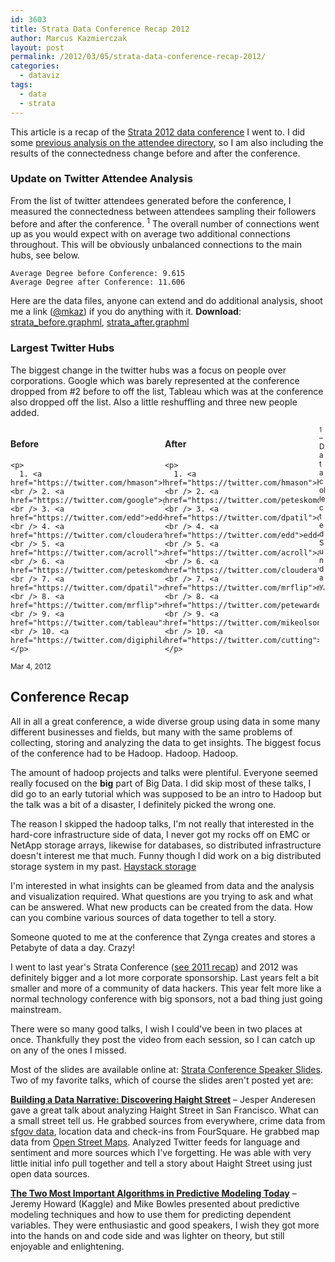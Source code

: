 ```yaml
---
id: 3603
title: Strata Data Conference Recap 2012
author: Marcus Kazmierczak
layout: post
permalink: /2012/03/05/strata-data-conference-recap-2012/
categories:
  - dataviz
tags:
  - data
  - strata
---
```

This article is a recap of the [Strata 2012 data conference][1] I went to. I did some [previous analysis on the attendee directory][2], so I am also including the results of the connectedness change before and after the conference.

### Update on Twitter Attendee Analysis

From the list of twitter attendees generated before the conference, I measured the connectedness between attendees sampling their followers before and after the conference. <sup>1</sup> The overall number of connections went up as you would expect with on average two additional connections throughout. This will be obviously unbalanced connections to the main hubs, see below.

    Average Degree before Conference: 9.615
    Average Degree after Conference: 11.606


Here are the data files, anyone can extend and do additional analysis, shoot me a link ([@mkaz][3]) if you do anything with it.
**Download**: [strata_before.graphml][4], [strata_after.graphml][5]

### Largest Twitter Hubs

The biggest change in the twitter hubs was a focus on people over corporations. Google which was barely represented at the conference dropped from #2 before to off the list, Tableau which was at the conference also dropped off the list. Also a little reshuffling and three new people added.

<div class="clear">
  <div style="width:49%;float:left">
    <h4>
      Before
    </h4>

    <p>
      1. <a href="https://twitter.com/hmason">hmason</a><br /> 2. <a href="https://twitter.com/google">google</a><br /> 3. <a href="https://twitter.com/edd">edd</a><br /> 4. <a href="https://twitter.com/cloudera">cloudera</a><br /> 5. <a href="https://twitter.com/acroll">acroll</a><br /> 6. <a href="https://twitter.com/peteskomoroch">peteskomoroch</a><br /> 7. <a href="https://twitter.com/dpatil">dpatil</a><br /> 8. <a href="https://twitter.com/mrflip">mrflip</a><br /> 9. <a href="https://twitter.com/tableau">tableau</a><br /> 10. <a href="https://twitter.com/digiphile">digiphile</a>
    </p>
  </div>

  <div style="width:49%;float:left">
    <h4>
      After
    </h4>

    <p>
      1. <a href="https://twitter.com/hmason">hmason</a><br /> 2. <a href="https://twitter.com/peteskomoroch">peteskomoroch</a><br /> 3. <a href="https://twitter.com/dpatil">dpatil</a><br /> 4. <a href="https://twitter.com/edd">edd</a><br /> 5. <a href="https://twitter.com/acroll">acroll</a><br /> 6. <a href="https://twitter.com/cloudera">cloudera</a><br /> 7. <a href="https://twitter.com/mrflip">mrflip</a><br /> 8. <a href="https://twitter.com/petewarden">petewarden</a><br /> 9. <a href="https://twitter.com/mikeolson">mikeolson</a><br /> 10. <a href="https://twitter.com/cutting">cutting</a>
    </p>
  </div>
</div>

<small><sup>1</sup> &#8211; Data collected Sunday, Mar 4, 2012</small>  


## Conference Recap

All in all a great conference, a wide diverse group using data in some many different businesses and fields, but many with the same problems of collecting, storing and analyzing the data to get insights. The biggest focus of the conference had to be Hadoop. Hadoop. Hadoop.

The amount of hadoop projects and talks were plentiful. Everyone seemed really focused on the **big** part of Big Data. I did skip most of these talks, I did go to an early tutorial which was supposed to be an intro to Hadoop but the talk was a bit of a disaster, I definitely picked the wrong one.

The reason I skipped the hadoop talks, I'm not really that interested in the hard-core infrastructure side of data, I never got my rocks off on EMC or NetApp storage arrays, likewise for databases, so distributed infrastructure doesn't interest me that much. Funny though I did work on a big distributed storage system in my past. [Haystack storage][6]

I'm interested in what insights can be gleamed from data and the analysis and visualization required. What questions are you trying to ask and what can be answered. What new products can be created from the data. How can you combine various sources of data together to tell a story.

Someone quoted to me at the conference that Zynga creates and stores a Petabyte of data a day. Crazy!

I went to last year's Strata Conference ([see 2011 recap][12]) and 2012 was definitely bigger and a lot more corporate sponsorship. Last years felt a bit smaller and more of a community of data hackers. This year felt more like a normal technology conference with big sponsors, not a bad thing just going mainstream.

There were so many good talks, I wish I could've been in two places at once. Thankfully they post the video from each session, so I can catch up on any of the ones I missed.

Most of the slides are available online at: [Strata Conference Speaker Slides][7]. Two of my favorite talks, which of course the slides aren't posted yet are:

**[Building a Data Narrative: Discovering Haight Street][8]** &#8211; Jesper Anderesen gave a great talk about analyzing Haight Street in San Francisco. What can a small street tell us. He grabbed sources from everywhere, crime data from [sfgov data][9], location data and check-ins from FourSquare. He grabbed map data from [Open Street Maps][10]. Analyzed Twitter feeds for language and sentiment and more sources which I've forgetting. He was able with very little initial info pull together and tell a story about Haight Street using just open data sources.

**[The Two Most Important Algorithms in Predictive Modeling Today][11]** &#8211; Jeremy Howard (Kaggle) and Mike Bowles presented about predictive modeling techniques and how to use them for predicting dependent variables. They were enthusiastic and good speakers, I wish they got more into the hands on and code side and was lighter on theory, but still enjoyable and enlightening.

 [1]: http://strataconf.com
 [2]: /2012/02/22/strata-2012-attendee-analysis/
 [3]: https://twitter.com/mkaz
 [4]: /a/dataviz/strata_before.graphml
 [5]: /a/dataviz/strata_after.graphml
 [6]: http://martingreen.typepad.com/forward_looking_statement/2006/06/more_on_haystac.html
 [7]: http://strataconf.com/strata2012/public/schedule/proceedings
 [8]: http://strataconf.com/strata2012/public/schedule/detail/22449
 [9]: https://data.sfgov.org/
 [10]: http://www.openstreetmap.org/
 [11]: http://strataconf.com/strata2012/public/schedule/detail/22658
 [12]: /2011/02/06/strata-data-conference-recap/
